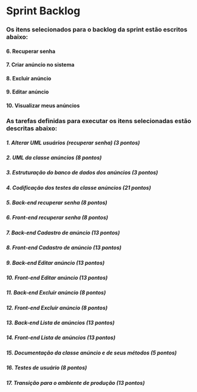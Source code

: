 # Sprint Backlog

### Os itens selecionados para o backlog da sprint estão escritos abaixo:
#### 6. Recuperar senha
#### 7. Criar anúncio no sistema
#### 8. Excluir anúncio
#### 9. Editar anúncio
#### 10. Visualizar meus anúncios


### As tarefas definidas para executar os itens selecionadas estão descritas abaixo:
##### 1. Alterar UML usuários (recuperar senha) (3 pontos)
##### 2. UML da classe anúncios (8 pontos)
##### 3. Estruturação do banco de dados dos anúncios (3 pontos)
##### 4. Codificação dos testes da classe anúncios (21 pontos)
##### 5. Back-end recuperar senha (8 pontos)
##### 6. Front-end recuperar senha (8 pontos)
##### 7. Back-end Cadastro de anúncio (13 pontos)
##### 8. Front-end Cadastro de anúncio (13 pontos)
##### 9. Back-end Editar anúncio (13 pontos)
##### 10. Front-end Editar anúncio (13 pontos)
##### 11. Back-end Excluir anúncio (8 pontos)
##### 12. Front-end Excluir anúncio (8 pontos)
##### 13. Back-end Lista de anúncios (13 pontos)
##### 14. Front-end Lista de anúncios (13 pontos)
##### 15. Documentação da classe anúncio e de seus métodos (5 pontos)
##### 16. Testes de usuário (8 pontos)
##### 17. Transição para o ambiente de produção (13 pontos)
